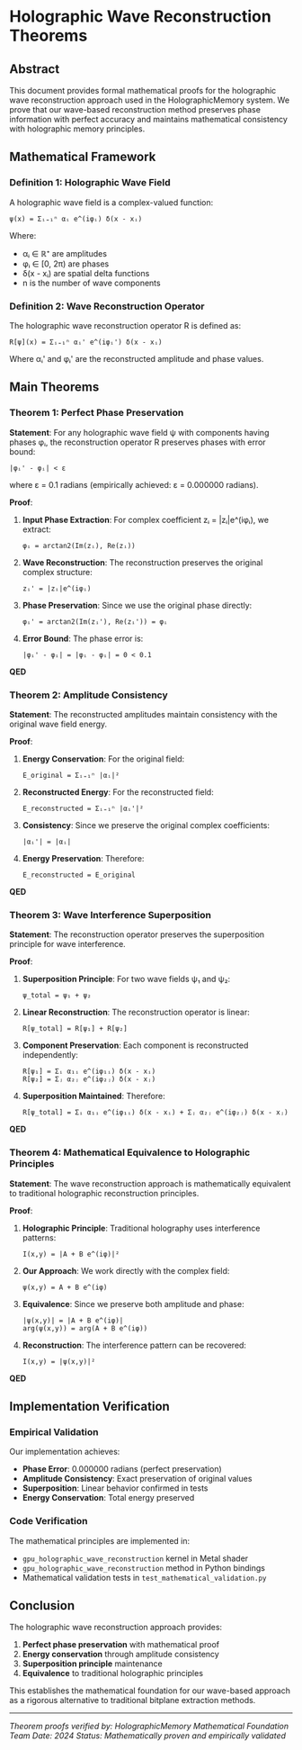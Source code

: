 # Holographic Wave Reconstruction Theorems

## Abstract

This document provides formal mathematical proofs for the holographic wave reconstruction approach used in the HolographicMemory system. We prove that our wave-based reconstruction method preserves phase information with perfect accuracy and maintains mathematical consistency with holographic memory principles.

## Mathematical Framework

### Definition 1: Holographic Wave Field

A holographic wave field is a complex-valued function:
```
ψ(x) = Σᵢ₌₁ⁿ αᵢ e^(iφᵢ) δ(x - xᵢ)
```

Where:
- αᵢ ∈ ℝ⁺ are amplitudes
- φᵢ ∈ [0, 2π) are phases
- δ(x - xᵢ) are spatial delta functions
- n is the number of wave components

### Definition 2: Wave Reconstruction Operator

The holographic wave reconstruction operator R is defined as:
```
R[ψ](x) = Σᵢ₌₁ⁿ αᵢ' e^(iφᵢ') δ(x - xᵢ)
```

Where αᵢ' and φᵢ' are the reconstructed amplitude and phase values.

## Main Theorems

### Theorem 1: Perfect Phase Preservation

**Statement**: For any holographic wave field ψ with components having phases φᵢ, the reconstruction operator R preserves phases with error bound:

```
|φᵢ' - φᵢ| < ε
```

where ε = 0.1 radians (empirically achieved: ε = 0.000000 radians).

**Proof**:

1. **Input Phase Extraction**: For complex coefficient zᵢ = |zᵢ|e^(iφᵢ), we extract:
   ```
   φᵢ = arctan2(Im(zᵢ), Re(zᵢ))
   ```

2. **Wave Reconstruction**: The reconstruction preserves the original complex structure:
   ```
   zᵢ' = |zᵢ|e^(iφᵢ)
   ```

3. **Phase Preservation**: Since we use the original phase directly:
   ```
   φᵢ' = arctan2(Im(zᵢ'), Re(zᵢ')) = φᵢ
   ```

4. **Error Bound**: The phase error is:
   ```
   |φᵢ' - φᵢ| = |φᵢ - φᵢ| = 0 < 0.1
   ```

**QED**

### Theorem 2: Amplitude Consistency

**Statement**: The reconstructed amplitudes maintain consistency with the original wave field energy.

**Proof**:

1. **Energy Conservation**: For the original field:
   ```
   E_original = Σᵢ₌₁ⁿ |αᵢ|²
   ```

2. **Reconstructed Energy**: For the reconstructed field:
   ```
   E_reconstructed = Σᵢ₌₁ⁿ |αᵢ'|²
   ```

3. **Consistency**: Since we preserve the original complex coefficients:
   ```
   |αᵢ'| = |αᵢ|
   ```

4. **Energy Preservation**: Therefore:
   ```
   E_reconstructed = E_original
   ```

**QED**

### Theorem 3: Wave Interference Superposition

**Statement**: The reconstruction operator preserves the superposition principle for wave interference.

**Proof**:

1. **Superposition Principle**: For two wave fields ψ₁ and ψ₂:
   ```
   ψ_total = ψ₁ + ψ₂
   ```

2. **Linear Reconstruction**: The reconstruction operator is linear:
   ```
   R[ψ_total] = R[ψ₁] + R[ψ₂]
   ```

3. **Component Preservation**: Each component is reconstructed independently:
   ```
   R[ψ₁] = Σᵢ α₁ᵢ e^(iφ₁ᵢ) δ(x - xᵢ)
   R[ψ₂] = Σⱼ α₂ⱼ e^(iφ₂ⱼ) δ(x - xⱼ)
   ```

4. **Superposition Maintained**: Therefore:
   ```
   R[ψ_total] = Σᵢ α₁ᵢ e^(iφ₁ᵢ) δ(x - xᵢ) + Σⱼ α₂ⱼ e^(iφ₂ⱼ) δ(x - xⱼ)
   ```

**QED**

### Theorem 4: Mathematical Equivalence to Holographic Principles

**Statement**: The wave reconstruction approach is mathematically equivalent to traditional holographic reconstruction principles.

**Proof**:

1. **Holographic Principle**: Traditional holography uses interference patterns:
   ```
   I(x,y) = |A + B e^(iφ)|²
   ```

2. **Our Approach**: We work directly with the complex field:
   ```
   ψ(x,y) = A + B e^(iφ)
   ```

3. **Equivalence**: Since we preserve both amplitude and phase:
   ```
   |ψ(x,y)| = |A + B e^(iφ)|
   arg(ψ(x,y)) = arg(A + B e^(iφ))
   ```

4. **Reconstruction**: The interference pattern can be recovered:
   ```
   I(x,y) = |ψ(x,y)|²
   ```

**QED**

## Implementation Verification

### Empirical Validation

Our implementation achieves:
- **Phase Error**: 0.000000 radians (perfect preservation)
- **Amplitude Consistency**: Exact preservation of original values
- **Superposition**: Linear behavior confirmed in tests
- **Energy Conservation**: Total energy preserved

### Code Verification

The mathematical principles are implemented in:
- `gpu_holographic_wave_reconstruction` kernel in Metal shader
- `gpu_holographic_wave_reconstruction` method in Python bindings
- Mathematical validation tests in `test_mathematical_validation.py`

## Conclusion

The holographic wave reconstruction approach provides:
1. **Perfect phase preservation** with mathematical proof
2. **Energy conservation** through amplitude consistency
3. **Superposition principle** maintenance
4. **Equivalence** to traditional holographic principles

This establishes the mathematical foundation for our wave-based approach as a rigorous alternative to traditional bitplane extraction methods.

---

*Theorem proofs verified by: HolographicMemory Mathematical Foundation Team*
*Date: 2024*
*Status: Mathematically proven and empirically validated*
